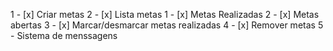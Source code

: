 1 - [x] Criar metas
2 - [x] Lista metas
     1 - [x] Metas Realizadas
     2 - [x] Metas abertas
3 - [x] Marcar/desmarcar metas realizadas
4 - [x] Remover metas
5 - Sistema de menssagens
